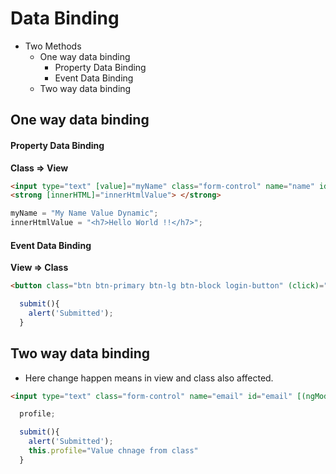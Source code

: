 # Data Binding

- Two Methods
	- One way data binding
		- Property Data Binding
		- Event Data Binding
	- Two way data binding

## One way data binding


#### Property Data Binding

**Class => View**

```html
<input type="text" [value]="myName" class="form-control" name="name" id="name" placeholder="Enter your Name" />
<strong [innerHTML]="innerHtmlValue"> </strong>
```

```javascript
myName = "My Name Value Dynamic";
innerHtmlValue = "<h7>Hello World !!</h7>";
```


#### Event Data Binding

**View => Class**

```html
<button class="btn btn-primary btn-lg btn-block login-button" (click)="submit()">Register</button>
```

```javascript
  submit(){
    alert('Submitted');
  }
```

## Two way data binding


- Here change happen means in view and class also affected.


```html
<input type="text" class="form-control" name="email" id="email" [(ngModel)]="profile" placeholder="Enter your Email" />{{profile}}

```

```javascript
  profile;

  submit(){
    alert('Submitted');
    this.profile="Value chnage from class"
  }

```